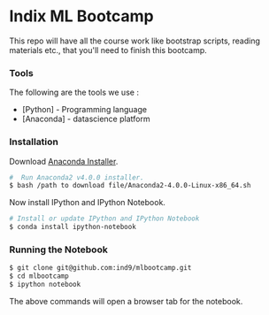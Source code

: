 # Indix ML Bootcamp


This repo will have all the course work like bootstrap scripts, reading materials etc., that you'll need to finish this bootcamp. 

### Tools

The following are the tools we use :

* [Python] - Programming language
* [Anaconda] - datascience platform

### Installation

Download [Anaconda Installer](https://repo.continuum.io/archive/Anaconda2-4.0.0-Linux-x86_64.sh).



```sh
#  Run Anaconda2 v4.0.0 installer.
$ bash /path to download file/Anaconda2-4.0.0-Linux-x86_64.sh
```

Now install IPython and IPython Notebook.

```sh
# Install or update IPython and IPython Notebook
$ conda install ipython-notebook
```

### Running the Notebook

```sh
$ git clone git@github.com:ind9/mlbootcamp.git
$ cd mlbootcamp
$ ipython notebook
```
The above commands will open a browser tab for the notebook.
